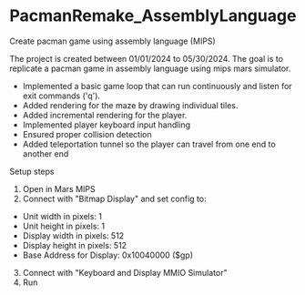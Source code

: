 # PacmanRemake_AssemblyLanguage
 Create pacman game using assembly language (MIPS)

The project is created between 01/01/2024 to 05/30/2024. The goal is to replicate a pacman game in assembly language using mips mars simulator. 

* Implemented a basic game loop that can run continuously and listen for exit commands ('q').
* Added rendering for the maze by drawing individual tiles. 
* Added incremental rendering for the player.
* Implemented player keyboard input handling
* Ensured proper collision detection
* Added teleportation tunnel so the player can travel from one end to another end

Setup steps
1. Open in Mars MIPS
2. Connect with "Bitmap Display" and set config to:
 - Unit width in pixels: 1					     
 - Unit height in pixels: 1
 - Display width in pixels: 512
 - Display height in pixels: 512
 - Base Address for Display: 0x10040000 ($gp)
3. Connect with "Keyboard and Display MMIO Simulator"
4. Run